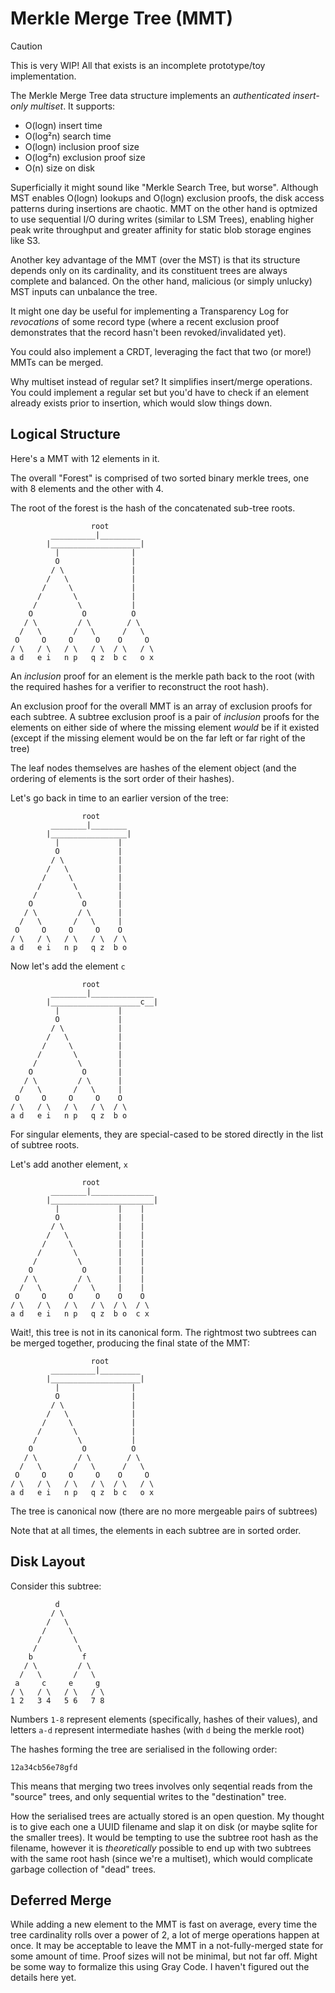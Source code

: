 # Merkle Merge Tree (MMT)

> [!CAUTION]
> This is very WIP! All that exists is an incomplete prototype/toy implementation.

The Merkle Merge Tree data structure implements an *authenticated insert-only multiset*. It supports:

- O(logn) insert time
- O(log²n) search time
- O(logn) inclusion proof size
- O(log²n) exclusion proof size
- O(n) size on disk

Superficially it might sound like "Merkle Search Tree, but worse". Although MST enables O(logn) lookups and O(logn) exclusion proofs, the disk access patterns during insertions are chaotic. MMT on the other hand is optmized to use sequential I/O during writes (similar to LSM Trees), enabling higher peak write throughput and greater affinity for static blob storage engines like S3.

Another key advantage of the MMT (over the MST) is that its structure depends only on its cardinality, and its constituent trees are always complete and balanced. On the other hand, malicious (or simply unlucky) MST inputs can unbalance the tree.

It might one day be useful for implementing a Transparency Log for *revocations* of some record type (where a recent exclusion proof demonstrates that the record hasn't been revoked/invalidated yet).

You could also implement a CRDT, leveraging the fact that two (or more!) MMTs can be merged.

Why multiset instead of regular set? It simplifies insert/merge operations. You could implement a regular set but you'd have to check if an element already exists prior to insertion, which would slow things down.

## Logical Structure

Here's a MMT with 12 elements in it.

The overall "Forest" is comprised of two sorted binary merkle trees, one with 8 elements and the other with 4.

The root of the forest is the hash of the concatenated sub-tree roots.

```
                  root
         __________|_________
        |____________________|
          |                |
          O                |
         / \               |
        /   \              |
       /     \             |
      /       \            |
     /         \           |
    O           O          O
   / \         / \        / \
  /   \       /   \      /   \
 O     O     O     O    O     O
/ \   / \   / \   / \  / \   / \
a d   e i   n p   q z  b c   o x
```

An *inclusion* proof for an element is the merkle path back to the root (with the required hashes for a verifier to reconstruct the root hash).

An exclusion proof for the overall MMT is an array of exclusion proofs for each subtree. A subtree exclusion proof is a pair of *inclusion* proofs for the elements on either side of where the missing element *would* be if it existed (except if the missing element would be on the far left or far right of the tree)

The leaf nodes themselves are hashes of the element object (and the ordering of elements is the sort order of their hashes).

Let's go back in time to an earlier version of the tree:

```
                root
         ________|________
        |_________________|
          |             |
          O             |
         / \            |
        /   \           |
       /     \          |
      /       \         |
     /         \        |
    O           O       |
   / \         / \      |
  /   \       /   \     |
 O     O     O     O    O
/ \   / \   / \   / \  / \
a d   e i   n p   q z  b o
```

Now let's add the element `c`

```
                root
         ________|______________
        |____________________c__|
          |             |
          O             |
         / \            |
        /   \           |
       /     \          |
      /       \         |
     /         \        |
    O           O       |
   / \         / \      |
  /   \       /   \     |
 O     O     O     O    O
/ \   / \   / \   / \  / \
a d   e i   n p   q z  b o
```

For singular elements, they are special-cased to be stored directly in the list of subtree roots.

Let's add another element, `x`

```
                root
         ________|______________
        |_______________________|
          |             |    |
          O             |    |
         / \            |    |
        /   \           |    |
       /     \          |    |
      /       \         |    |
     /         \        |    |
    O           O       |    |
   / \         / \      |    |
  /   \       /   \     |    |
 O     O     O     O    O    O
/ \   / \   / \   / \  / \  / \
a d   e i   n p   q z  b o  c x
```

Wait!, this tree is not in its canonical form. The rightmost two subtrees can be merged together, producing the final state of the MMT:

```
                  root
         __________|_________
        |____________________|
          |                |
          O                |
         / \               |
        /   \              |
       /     \             |
      /       \            |
     /         \           |
    O           O          O
   / \         / \        / \
  /   \       /   \      /   \
 O     O     O     O    O     O
/ \   / \   / \   / \  / \   / \
a d   e i   n p   q z  b c   o x
```

The tree is canonical now (there are no more mergeable pairs of subtrees)

Note that at all times, the elements in each subtree are in sorted order.

## Disk Layout

Consider this subtree:

```
          d
         / \
        /   \
       /     \
      /       \
     /         \
    b           f
   / \         / \
  /   \       /   \
 a     c     e     g
/ \   / \   / \   / \
1 2   3 4   5 6   7 8
```

Numbers `1-8` represent elements (specifically, hashes of their values), and letters `a-d` represent intermediate hashes (with `d` being the merkle root)

The hashes forming the tree are serialised in the following order:

```
12a34cb56e78gfd
```

This means that merging two trees involves only seqential reads from the "source" trees, and only sequential writes to the "destination" tree.

How the serialised trees are actually stored is an open question. My thought is to give each one a UUID filename and slap it on disk (or maybe sqlite for the smaller trees). It would be tempting to use the subtree root hash as the filename, however it is *theoretically* possible to end up with two subtrees with the same root hash (since we're a multiset), which would complicate garbage collection of "dead" trees.

## Deferred Merge

While adding a new element to the MMT is fast on average, every time the tree cardinality rolls over a power of 2, a lot of merge operations happen at once. It may be acceptable to leave the MMT in a not-fully-merged state for some amount of time. Proof sizes will not be minimal, but not far off. Might be some way to formalize this using Gray Code. I haven't figured out the details here yet.
